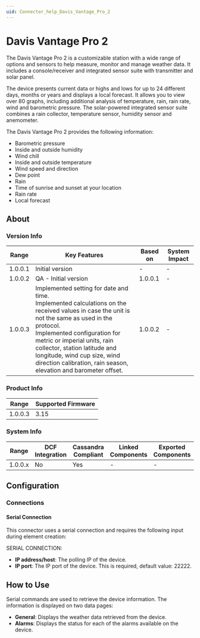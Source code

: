 ```yaml
---
uid: Connector_help_Davis_Vantage_Pro_2
---
```


# Davis Vantage Pro 2

The Davis Vantage Pro 2 is a customizable station with a wide range of options and sensors to help measure, monitor and manage weather data. It includes a console/receiver and integrated sensor suite with transmitter and solar panel.

The device presents current data or highs and lows for up to 24 different days, months or years and displays a local forecast. It allows you to view over 80 graphs, including additional analysis of temperature, rain, rain rate, wind and barometric pressure. The solar-powered integrated sensor suite combines a rain collector, temperature sensor, humidity sensor and anemometer.

The Davis Vantage Pro 2 provides the following information:

- Barometric pressure
- Inside and outside humidity
- Wind chill
- Inside and outside temperature
- Wind speed and direction
- Dew point
- Rain
- Time of sunrise and sunset at your location
- Rain rate
- Local forecast

## About

### Version Info

| Range | Key Features | Based on | System Impact |
|--|--|--|--|
| 1.0.0.1 | Initial version | - | - |
| 1.0.0.2 | QA - Initial version | 1.0.0.1 | - |
| 1.0.0.3 | Implemented setting for date and time. <br>Implemented calculations on the received values in case the unit is not the same as used in the protocol. <br>Implemented configuration for metric or imperial units, rain collector, station latitude and longitude, wind cup size, wind direction calibration, rain season, elevation and barometer offset. | 1.0.0.2 | - |

### Product Info

| Range     | Supported Firmware     |
|-----------|------------------------|
| 1.0.0.3   | 3.15                   |

### System Info

| Range     | DCF Integration     | Cassandra Compliant     | Linked Components     | Exported Components     |
|-----------|---------------------|-------------------------|-----------------------|-------------------------|
| 1.0.0.x   | No                  | Yes                     | -                     | -                       |

## Configuration

### Connections

#### Serial Connection

This connector uses a serial connection and requires the following input during element creation:

SERIAL CONNECTION:

- **IP address/host**: The polling IP of the device.
- **IP port**: The IP port of the device. This is required, default value: 22222.

## How to Use

Serial commands are used to retrieve the device information. The information is displayed on two data pages:

- **General**: Displays the weather data retrieved from the device.
- **Alarms**: Displays the status for each of the alarms available on the device.
